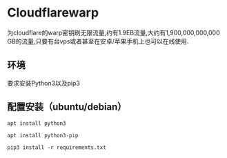 # Cloudflarewarp

为cloudflare的warp密钥刷无限流量,约有1.9EB流量,大约有1,900,000,000,000 GB的流量,只要有台vps或者甚至在安卓/苹果手机上也可以在线使用.

## 环境
要求安装Python3以及pip3

## 配置安装（ubuntu/debian）

```
apt install python3

apt install python3-pip

pip3 install -r requirements.txt
```